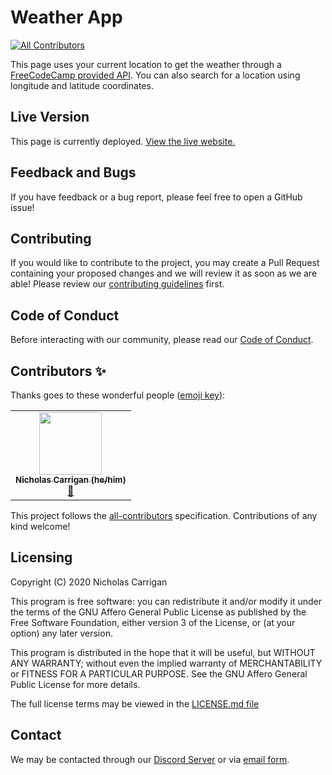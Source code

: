 # Weather App
<!-- ALL-CONTRIBUTORS-BADGE:START - Do not remove or modify this section -->
[![All Contributors](https://img.shields.io/badge/all_contributors-1-orange.svg?style=flat-square)](#contributors-)
<!-- ALL-CONTRIBUTORS-BADGE:END -->

This page uses your current location to get the weather through a [FreeCodeCamp provided API](https://fcc-weather-api.glitch.me). You can also search for a location using longitude and latitude coordinates.

## Live Version

This page is currently deployed. [View the live website.](https://www.nhcarrigan.com/Weather-App)

## Feedback and Bugs

If you have feedback or a bug report, please feel free to open a GitHub issue!

## Contributing

If you would like to contribute to the project, you may create a Pull Request containing your proposed changes and we will review it as soon as we are able! Please review our [contributing guidelines](CONTRIBUTING.md) first.

## Code of Conduct

Before interacting with our community, please read our [Code of Conduct](CODE_OF_CONDUCT.md).

## Contributors ✨

Thanks goes to these wonderful people ([emoji key](https://allcontributors.org/docs/en/emoji-key)):

<!-- ALL-CONTRIBUTORS-LIST:START - Do not remove or modify this section -->
<!-- prettier-ignore-start -->
<!-- markdownlint-disable -->
<table>
  <tr>
    <td align="center"><a href="http://www.nhcarrigan.com"><img src="https://avatars1.githubusercontent.com/u/63889819?v=4" width="100px;" alt=""/><br /><sub><b>Nicholas Carrigan (he/him)</b></sub></a><br /><a href="#projectManagement-nhcarrigan" title="Project Management">📆</a></td>
  </tr>
</table>

<!-- markdownlint-enable -->
<!-- prettier-ignore-end -->
<!-- ALL-CONTRIBUTORS-LIST:END -->

This project follows the [all-contributors](https://github.com/all-contributors/all-contributors) specification. Contributions of any kind welcome!

## Licensing

Copyright (C) 2020 Nicholas Carrigan

This program is free software: you can redistribute it and/or modify it under the terms of the GNU Affero General Public License as published by the Free Software Foundation, either version 3 of the License, or (at your option) any later version.

This program is distributed in the hope that it will be useful, but WITHOUT ANY WARRANTY; without even the implied warranty of MERCHANTABILITY or FITNESS FOR A PARTICULAR PURPOSE.  See the GNU Affero General Public License for more details.

The full license terms may be viewed in the [LICENSE.md file](./LICENSE.md)

## Contact

We may be contacted through our [Discord Server](http://chat.nhcarrigan.com) or via [email form](https://contact.nhcarrigan.com).